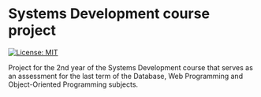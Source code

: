 # Systems Development course project
[![License: MIT](https://img.shields.io/badge/License-MIT-green.svg)](https://github.com/mgl-uhou/backend-clinica/blob/main/LICENSE)


Project for the 2nd year of the Systems Development course that serves as an assessment for the last term of the Database, Web Programming and Object-Oriented Programming subjects.